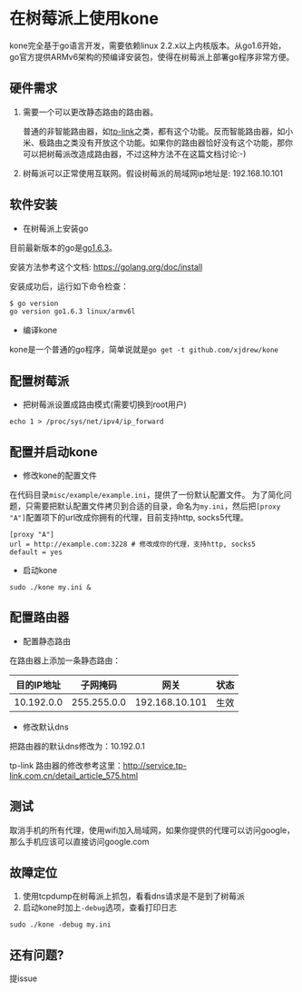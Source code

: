 # 在树莓派上使用kone

kone完全基于go语言开发，需要依赖linux 2.2.x以上内核版本。从go1.6开始，go官方提供ARMv6架构的预编译安装包，使得在树莓派上部署go程序非常方便。

## 硬件需求

1. 需要一个可以更改静态路由的路由器。

   普通的非智能路由器，如[tp-link](http://service.tp-link.com.cn/detail_article_28.html)之类，都有这个功能。反而智能路由器，如小米、极路由之类没有开放这个功能。如果你的路由器恰好没有这个功能，那你可以把树莓派改造成路由器，不过这种方法不在这篇文档讨论:-)

2. 树莓派可以正常使用互联网。假设树莓派的局域网ip地址是: 192.168.10.101

## 软件安装

* 在树莓派上安装go

目前最新版本的go是[go1.6.3](https://storage.googleapis.com/golang/go1.6.3.linux-armv6l.tar.gz)。

安装方法参考这个文档: https://golang.org/doc/install

安装成功后，运行如下命令检查：
```bash
$ go version
go version go1.6.3 linux/armv6l
```

* 编译kone

kone是一个普通的go程序，简单说就是```go get -t github.com/xjdrew/kone```

## 配置树莓派

* 把树莓派设置成路由模式(需要切换到root用户)

```
echo 1 > /proc/sys/net/ipv4/ip_forward
```

## 配置并启动kone

* 修改kone的配置文件

在代码目录```misc/example/example.ini```，提供了一份默认配置文件。
为了简化问题，只需要把默认配置文件拷贝到合适的目录，命名为```my.ini```，然后把```[proxy "A"]```配置项下的url改成你拥有的代理，目前支持http, socks5代理。

```
[proxy "A"]
url = http://example.com:3228 # 修改成你的代理，支持http, socks5
default = yes
```

* 启动kone

```
sudo ./kone my.ini &
```

## 配置路由器
* 配置静态路由

在路由器上添加一条静态路由：

目的IP地址 | 子网掩码    | 网关           | 状态 
---------- | ----------- | -------------- | ----
10.192.0.0 | 255.255.0.0 | 192.168.10.101 | 生效

* 修改默认dns

把路由器的默认dns修改为：10.192.0.1

tp-link 路由器的修改参考这里：http://service.tp-link.com.cn/detail_article_575.html

## 测试

取消手机的所有代理，使用wifi加入局域网，如果你提供的代理可以访问google，那么手机应该可以直接访问google.com

## 故障定位

1. 使用tcpdump在树莓派上抓包，看看dns请求是不是到了树莓派
2. 启动kone时加上```-debug```选项，查看打印日志
```
sudo ./kone -debug my.ini
```

## 还有问题?

提issue

